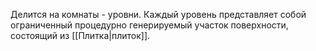 Делится на комнаты - уровни. Каждый уровень представляет собой ограниченный процедурно генерируемый участок поверхности, состоящий из [[Плитка|плиток]].
